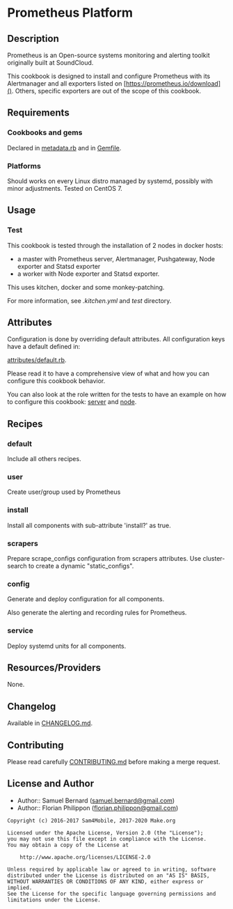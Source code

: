 Prometheus Platform
===================

Description
-----------

Prometheus is an Open-source systems monitoring and alerting toolkit originally
built at SoundCloud.

This cookbook is designed to install and configure Prometheus with its
Alertmanager and all exporters listed on [https://prometheus.io/download]().
Others, specific exporters are out of the scope of this cookbook.

Requirements
------------

### Cookbooks and gems

Declared in [metadata.rb](metadata.rb) and in [Gemfile](Gemfile).

### Platforms

Should works on every Linux distro managed by systemd, possibly with minor
adjustments. Tested on CentOS 7.

Usage
-----

### Test

This cookbook is tested through the installation of 2 nodes in docker hosts:

- a master with Prometheus server, Alertmanager, Pushgateway, Node exporter and
  Statsd exporter
- a worker with Node exporter and Statsd exporter.

This uses kitchen, docker and some monkey-patching.

For more information, see *.kitchen.yml* and *test* directory.

Attributes
----------

Configuration is done by overriding default attributes. All configuration keys
have a default defined in:

[attributes/default.rb](attributes/default.rb).

Please read it to have a comprehensive view of what and how you can configure
this cookbook behavior.

You can also look at the role written for the tests to have an example on how
to configure this cookbook:
[server](test/integration/roles/prometheus-platform-server.json) and
[node](test/integration/roles/prometheus-platform.json).

Recipes
-------

### default

Include all others recipes.

### user

Create user/group used by Prometheus

### install

Install all components with sub-attribute 'install?' as true.

### scrapers

Prepare scrape\_configs configuration from scrapers attributes. Use
cluster-search to create a dynamic "static\_configs".

### config

Generate and deploy configuration for all components.

Also generate the alerting and recording rules for Prometheus.

### service

Deploy systemd units for all components.

Resources/Providers
-------------------

None.

Changelog
---------

Available in [CHANGELOG.md](CHANGELOG.md).

Contributing
------------

Please read carefully [CONTRIBUTING.md](CONTRIBUTING.md) before making a merge
request.

License and Author
------------------

- Author:: Samuel Bernard (<samuel.bernard@gmail.com>)
- Author:: Florian Philippon (<florian.philippon@gmail.com>)

```text
Copyright (c) 2016-2017 Sam4Mobile, 2017-2020 Make.org

Licensed under the Apache License, Version 2.0 (the "License");
you may not use this file except in compliance with the License.
You may obtain a copy of the License at

    http://www.apache.org/licenses/LICENSE-2.0

Unless required by applicable law or agreed to in writing, software
distributed under the License is distributed on an "AS IS" BASIS,
WITHOUT WARRANTIES OR CONDITIONS OF ANY KIND, either express or implied.
See the License for the specific language governing permissions and
limitations under the License.
